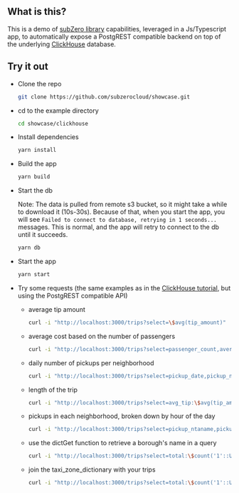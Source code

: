 ## What is this?
This is a demo of [subZero library](https://www.npmjs.com/package/@subzerocloud/web) capabilities, leveraged in a Js/Typescript app, to automatically expose a PostgREST compatible backend on top of the underlying [ClickHouse](https://clickhouse.com/) database. 

## Try it out
- Clone the repo
    ```bash
    git clone https://github.com/subzerocloud/showcase.git
    ```
 - cd to the example directory
    ```bash
    cd showcase/clickhouse
    ```
- Install dependencies
    ```bash
    yarn install
    ```
- Build the app
    ```bash
    yarn build
    ```
- Start the db
    
    Note: The data is pulled from remote s3 bucket, so it might take a while to download it (10s-30s).
    Because of that, when you start the app, you will see `Failed to connect to database, retrying in 1 seconds...` messages. This is normal, and the app will retry to connect to the db until it succeeds.
    
    ```bash
    yarn db
    ```
- Start the app
    ```bash
    yarn start
    ```

- Try some requests (the same examples as in the [ClickHouse tutorial](https://clickhouse.com/docs/en/tutorial/), but using the PostgREST compatible API)
    - average tip amount
        ```bash
        curl -i "http://localhost:3000/trips?select=\$avg(tip_amount)"
        ```

    - average cost based on the number of passengers
        ```bash
        curl -i "http://localhost:3000/trips?select=passenger_count,average_total_amount:\$ceil(\$avg(total_amount),'2'::integer)&groupby=passenger_count"
        ```

    - daily number of pickups per neighborhood
        ```bash
        curl -i "http://localhost:3000/trips?select=pickup_date,pickup_ntaname,number_of_trips:\$sum('1'::UInt8)&groupby=pickup_date,pickup_ntaname&order=pickup_date.asc"
        ```


    - length of the trip
        ```bash
        curl -i "http://localhost:3000/trips?select=avg_tip:\$avg(tip_amount),avg_fare:\$avg(fare_amount),avg_passenger:\$avg(passenger_count),count:\$count('1'),trip_minutes:\$truncate(\$date_diff('minute'::Text,pickup_datetime,dropoff_datetime))&groupby=trip_minutes&order=trip_minutes.desc"
        ```

    - pickups in each neighborhood, broken down by hour of the day
        ```bash
        curl -i "http://localhost:3000/trips?select=pickup_ntaname,pickup_hour:\$toHour(pickup_datetime),pickups:\$sum('1'::UInt8)&pickup_ntaname=not.eq.&groupby=pickup_ntaname,pickup_hour&order=pickup_ntaname,pickup_hour"
        ```

    - use the dictGet function to retrieve a borough's name in a query
        ```bash
        curl -i "http://localhost:3000/trips?select=total:\$count('1'::UInt8),borough_name:\$dictGetOrDefault('taxi_zone_dictionary'::String,'Borough'::String,\$toUInt64(pickup_nyct2010_gid),'Unknown'::String)&or=(dropoff_nyct2010_gid.eq.132,dropoff_nyct2010_gid.eq.138)&groupby=borough_name&order=total.desc"
        ```

    - join the taxi_zone_dictionary with your trips
        ```bash
        curl -i "http://localhost:3000/trips?select=total:\$count('1'::UInt8),borough:taxi_zone_dictionary\!pickup_fkey(name:Borough)&or=(dropoff_nyct2010_gid.eq.132,dropoff_nyct2010_gid.eq.138)&groupby=pickup_nyct2010_gid&order=total.desc"
        ```
